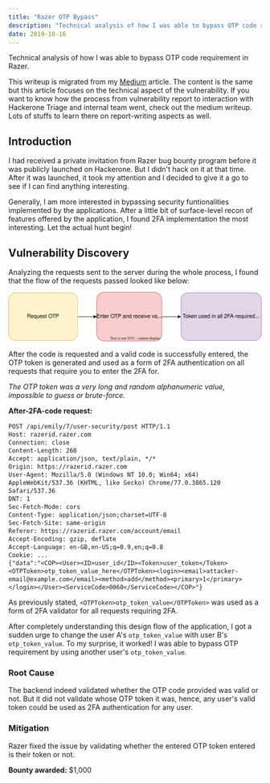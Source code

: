```yaml
---
title: "Razer OTP Bypass"
description: "Technical analysis of how I was able to bypass OTP code requirement in Razer."
date: 2019-10-16
---
```


Technical analysis of how I was able to bypass OTP code requirement in Razer.

This writeup is migrated from my [Medium][medium-article] article. The content is the same but this article focuses on the technical aspect of the vulnerability. If you want to know how the process from vulnerability report to interaction with Hackerone Triage and internal team went, check out the medium writeup. Lots of stuffs to learn there on report-writing aspects as well.

## Introduction

I had received a private invitation from Razer bug bounty program before it was publicly launched on Hackerone. But I didn't hack on it at that time. After it was launched, it took my attention and I decided to give it a go to see if I can find anything interesting.

Generally, I am more interested in bypassing security funtionalities implemented by the applications. After a little bit of surface-level recon of features offered by the application, I found 2FA implementation the most interesting. Let the actual hunt begin!

## Vulnerability Discovery

Analyzing the requests sent to the server during the whole process, I found that the flow of the requests passed looked like below:

![Flowchart](/assets/razer/razer-flowchart.svg)

After the code is requested and a valid code is successfully entered, the OTP token is generated and used as a form of 2FA authentication on all requests that require you to enter the 2FA for.

_The OTP token was a very long and random alphanumeric value, impossible to guess or brute-force._

**After-2FA-code request:**

```
POST /api/emily/7/user-security/post HTTP/1.1
Host: razerid.razer.com
Connection: close
Content-Length: 260
Accept: application/json, text/plain, */*
Origin: https://razerid.razer.com
User-Agent: Mozilla/5.0 (Windows NT 10.0; Win64; x64) AppleWebKit/537.36 (KHTML, like Gecko) Chrome/77.0.3865.120 Safari/537.36
DNT: 1
Sec-Fetch-Mode: cors
Content-Type: application/json;charset=UTF-8
Sec-Fetch-Site: same-origin
Referer: https://razerid.razer.com/account/email
Accept-Encoding: gzip, deflate
Accept-Language: en-GB,en-US;q=0.9,en;q=0.8
Cookie: ...
{"data":"<COP><User><ID>user_id</ID><Token>user_token</Token><OTPToken>otp_token_value_here</OTPToken><login><email>attacker-email@example.com</email><method>add</method><primary>1</primary></login></User><ServiceCode>0060</ServiceCode></COP>"}
```

As previously stated, `<OTPToken>otp_token_value</OTPToken>` was used as a form of 2FA validator for all requests requiring 2FA.

After completely understanding this design flow of the application, I got a sudden urge to change the user A's `otp_token_value` with user B's `otp_token_value`. To my surprise, it worked! I was able to bypass OTP requirement by using another user's `otp_token_value`.

### Root Cause

The backend indeed validated whether the OTP code provided was valid or not. But it did not validate whose OTP token it was, hence, any user's valid token could be used as 2FA authentication for any user.

### Mitigation

Razer fixed the issue by validating whether the entered OTP token entered is their token or not.

**Bounty awarded:** $1,000

[medium-article]: https://medium.com/bugbountywriteup/how-i-was-able-to-bypass-otp-token-requirement-in-razer-the-story-of-a-critical-bug-fc63a94ad572
